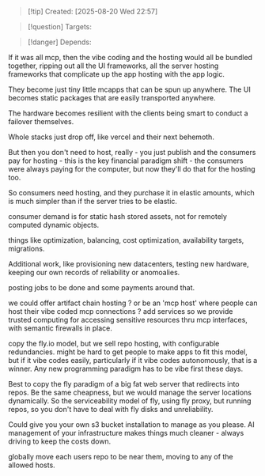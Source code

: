 
>[!tip] Created: [2025-08-20 Wed 22:57]

>[!question] Targets: 

>[!danger] Depends: 

If it was all mcp, then the vibe coding and the hosting would all be bundled together, ripping out all the UI frameworks, all the server hosting frameworks that complicate up the app hosting with the app logic.

They become just tiny little mcapps that can be spun up anywhere.  The UI becomes static packages that are easily transported anywhere.

The hardware becomes resilient with the clients being smart to conduct a failover themselves.

Whole stacks just drop off, like vercel and their next behemoth.

But then you don't need to host, really - you just publish and the consumers pay for hosting - this is the key financial paradigm shift - the consumers were always paying for the computer, but now they'll do that for the hosting too.

So consumers need hosting, and they purchase it in elastic amounts, which is much simpler than if the server tries to be elastic.

consumer demand is for static hash stored assets, not for remotely computed dynamic objects.

things like optimization, balancing, cost optimization, availability targets, migrations.

Additional work, like provisioning new datacenters, testing new hardware, keeping our own records of reliability or anomoalies.

posting jobs to be done and some payments around that.

we could offer artifact chain hosting ?
or be an 'mcp host' where people can host their vibe coded mcp connections ?
add services so we provide trusted computing for accessing sensitive resources thru mcp interfaces, with semantic firewalls in place.

copy the fly.io model, but we sell repo hosting, with configurable redundancies.
might be hard to get people to make apps to fit this model, but if it vibe codes easily, particularly if it vibe codes autonomously, that is a winner.
Any new programming paradigm has to be vibe first these days.

Best to copy the fly paradigm of a big fat web server that redirects into repos.
Be the same cheapness, but we would manage the server locations dynamically.
So the serviceability model of fly, using fly proxy, but running repos, so you don't have to deal with fly disks and unreliability.

Could give you your own s3 bucket installation to manage as you please.  AI management of your infrastructure makes things much cleaner - always driving to keep the costs down.

globally move each users repo to be near them, moving to any of the allowed hosts.